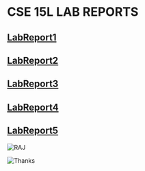 # CSE 15L LAB REPORTS

## [LabReport1](https://luisvelediaz.github.io/CSE15L-LAB-REPORTS/lab-report-1-week-2.html)

## [LabReport2](https://luisvelediaz.github.io/CSE15L-LAB-REPORTS/lab-report-2-week-4.html)

## [LabReport3](https://luisvelediaz.github.io/CSE15L-LAB-REPORTS/lab-report-3-week-6.html)

## [LabReport4](https://luisvelediaz.github.io/CSE15L-LAB-REPORTS/lab-report-4-week-8.html)

## [LabReport5](https://luisvelediaz.github.io/CSE15L-LAB-REPORTS/lab-report-5-week-10.html)



![RAJ](https://cse.ucsd.edu/sites/cse.ucsd.edu/files/Gerald.jpg)

![Thanks](https://static.wikia.nocookie.net/looneytunes/images/e/e1/All.jpg/revision/latest?cb=20150313020828)
